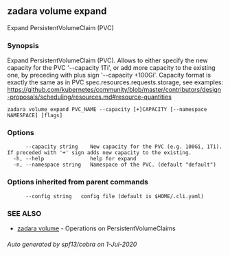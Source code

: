 ## zadara volume expand

Expand PersistentVolumeClaim (PVC)

### Synopsis

Expand PersistentVolumeClaim (PVC).
 Allows to either specify the new capacity for the PVC '--capacity 1Ti',
 or add more capacity to the existing one, by preceding with plus sign '--capacity +100Gi'.
 Capacity format is exactly the same as in PVC spec.resources.requests.storage, see examples:
 https://github.com/kubernetes/community/blob/master/contributors/design-proposals/scheduling/resources.md#resource-quantities
 

```
zadara volume expand PVC_NAME --capacity [+]CAPACITY [--namespace NAMESPACE] [flags]
```

### Options

```
      --capacity string    New capacity for the PVC (e.g. 100Gi, 1Ti). If preceded with '+' sign adds new capacity to the existing.
  -h, --help               help for expand
  -n, --namespace string   Namespace of the PVC. (default "default")
```

### Options inherited from parent commands

```
      --config string   config file (default is $HOME/.cli.yaml)
```

### SEE ALSO

* [zadara volume](zadara_volume.md)	 - Operations on PersistentVolumeClaims

###### Auto generated by spf13/cobra on 1-Jul-2020
